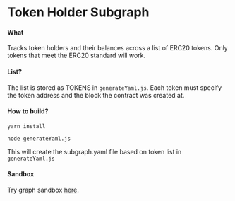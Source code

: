 # Token Holder Subgraph

#### What

Tracks token holders and their balances across a list of ERC20 tokens. Only tokens that
meet the ERC20 standard will work.

#### List?

The list is stored as TOKENS in `generateYaml.js`. Each token must specify the token address
and the block the contract was created at.

#### How to build?

`yarn install`

`node generateYaml.js`

This will create the subgraph.yaml file based on token list in `generateYaml.js`

#### Sandbox

Try graph sandbox [here](https://thegraph.com/explorer/subgraph/ianlapham/tokenholders?version=current).
